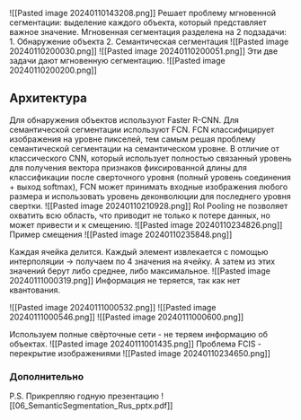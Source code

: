 ![[Pasted image 20240110143208.png]]
Решает проблему мгновенной сегментации: выделение каждого объекта, который представляет важное значение.
Мгновенная сегментация разделена на 2 подзадачи:
	1. Обнаружение объекта
	2. Семантическая сегментация
![[Pasted image 20240110200030.png]]
![[Pasted image 20240110200051.png]]
Эти две задачи дают мгновенную сегментацию. 
![[Pasted image 20240110200200.png]]

## **Архитектура**
Для обнаружения объектов используют Faster R-CNN.
Для семантической сегментации используют FCN.
FCN классифицирует изображения на уровне пикселей, тем самым решая проблему семантической сегментации на семантическом уровне. В отличие от классического CNN, который использует полностью связанный уровень для получения вектора признаков фиксированной длины для классификации после сверточного уровня (полный уровень соединения + выход softmax), FCN может принимать входные изображения любого размера и использовать уровень деконволюции для последнего уровня свертки.
![[Pasted image 20240110210928.png]]
Rol Pooling не позволяет охватить всю область, что приводит не только к потере данных, но может привести и к смещению.
![[Pasted image 20240110234826.png]]
Пример смещения
![[Pasted image 20240110235848.png]]

Каждая ячейка делится. Каждый элемент извлекается с помощью интерполяции -> получаем по 4 значения на ячейку. А затем из этих значений берут либо среднее, либо максимальное. 
![[Pasted image 20240111000319.png]]
Информация не теряется, так как нет квантования.


![[Pasted image 20240111000532.png]]
![[Pasted image 20240111000546.png]]
![[Pasted image 20240111000600.png]]


Используем полные свёрточные сети - не теряем информацию об объектах.
![[Pasted image 20240111001435.png]]
Проблема FCIS - перекрытие изображениями
![[Pasted image 20240110234650.png]]

### Дополнительно
P.S. Прикрепляю годную презентацию
![[06_SemanticSegmentation_Rus_pptx.pdf]]